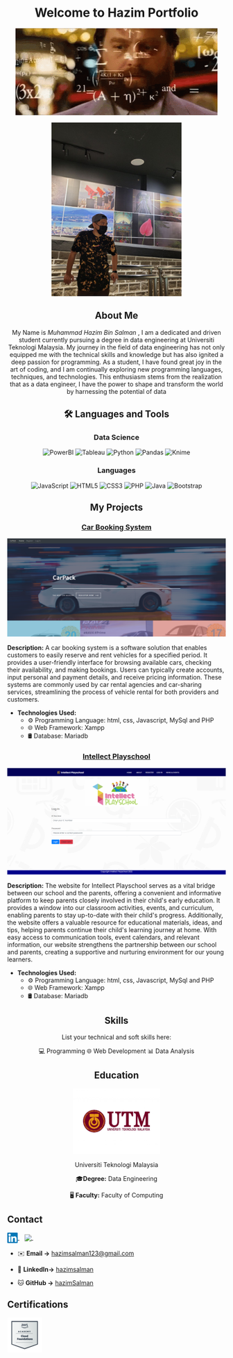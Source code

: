 
<div align="center">

# Welcome to Hazim Portfolio

![gif](gif1.gif)

<img src="haziq.jpg" width="300" alt="Image Alt Text">

</div>

<div align="center">

## About Me

My Name is *Muhammad Hazim Bin Salman* , I am a dedicated and driven student currently pursuing a degree in data engineering at Universiti Teknologi Malaysia. My journey in the field of data engineering has not only equipped me with the technical skills and knowledge but has also ignited a deep passion for programming. As a student, I have found great joy in the art of coding, and I am continually exploring new programming languages, 
techniques, and technologies. This enthusiasm stems from the realization that as a data engineer, I have the power to shape and transform the world by harnessing the potential of data

## 🛠️ Languages and Tools

### Data Science
![PowerBI](https://img.shields.io/badge/PowerBI-F2C811?style=for-the-badge&logo=Power%20BI&logoColor=white)
![Tableau](https://img.shields.io/badge/Tableau-E97627?style=for-the-badge&logo=Tableau&logoColor=white)
![Python](https://img.shields.io/badge/python-3670A0?style=for-the-badge&logo=python&logoColor=ffdd54)
![Pandas](https://img.shields.io/badge/pandas-%23150458.svg?style=for-the-badge&logo=pandas&logoColor=white)
![Knime](https://img.shields.io/badge/knime-%23150458.svg?style=for-the-badge&logo=knime&logoColor=white)

### Languages
![JavaScript](https://img.shields.io/badge/javascript-%23323330.svg?style=for-the-badge&logo=javascript&logoColor=%23F7DF1E)
![HTML5](https://img.shields.io/badge/html5-%23E34F26.svg?style=for-the-badge&logo=html5&logoColor=white)
![CSS3](https://img.shields.io/badge/css3-%231572B6.svg?style=for-the-badge&logo=css3&logoColor=white)
![PHP](https://img.shields.io/badge/php-%23777BB4.svg?style=for-the-badge&logo=php&logoColor=white)
![Java](https://img.shields.io/badge/java-%23ED8B00.svg?style=for-the-badge&logo=java&logoColor=white)
![Bootstrap](https://img.shields.io/badge/bootstrap-%23563D7C.svg?style=for-the-badge&logo=bootstrap&logoColor=white)





## My Projects



### [Car Booking System](https://hazimutm.000webhostapp.com/cbs/)

![Project Image](carpack.png) 

</div>

**Description:** A car booking system is a software solution that enables customers to easily reserve and rent vehicles for a specified period. It provides a user-friendly interface for browsing available cars, checking their availability, and making bookings. Users can typically create accounts, input personal and payment details, and receive pricing information. These systems are commonly used by car rental agencies and car-sharing services, streamlining the process of vehicle rental for both providers and customers.
  
- **Technologies Used:** 
  - ⚙️ Programming Language: html, css, Javascript, MySql and PHP 
  - 🌐 Web Framework: Xampp
  - 🛢️ Database: Mariadb

<div align="center">
  
### [Intellect Playschool](https://intellectps.com/)

![Project Image](Ips.png)

</div>

**Description:** The website for Intellect Playschool serves as a vital bridge between our school and the parents, offering a convenient and informative platform to keep parents closely involved in their child's early education. It provides a window into our classroom activities, events, and curriculum, enabling parents to stay up-to-date with their child's progress. Additionally, the website offers a valuable resource for educational materials, ideas, and tips, helping parents continue their child's learning journey at home. With easy access to communication tools, event calendars, and relevant information, our website strengthens the partnership between our school and parents, creating a supportive and nurturing environment for our young learners.
  
- **Technologies Used:** 
  - ⚙️ Programming Language: html, css, Javascript, MySql and PHP 
  - 🌐 Web Framework: Xampp
  - 🛢️ Database: Mariadb

<div align="center">
  
## Skills



List your technical and soft skills here:

💻 Programming 🌐 Web Development 📊 Data Analysis
  
</div>

<div align="center">
  
## Education
  
<img src="utm.jpg" width="200" alt="utm.jpg">
  
Universiti Teknologi Malaysia

🎓**Degree:** Data Engineering

🖥️ **Faculty:** Faculty of Computing

</div>

## Contact

<a href="https://www.linkedin.com/in/hazimsalman/" target="_blank">
    <img align="center"  | Linkedin" width="24px" src="https://github.com/SatYu26/SatYu26/blob/master/Assets/Linkedin.svg" />
</a> &nbsp;&nbsp;

<a href="https://github.com/hazimSalman/" target="_blank">
    <img align="center"  | Github" width="24px" src="https://freebiesupply.com/logos/github-logo/" />
</a> &nbsp;&nbsp;


- ✉️ **Email   ->** hazimsalman123@gmail.com
  
- 🔗 **LinkedIn->** [hazimsalman](https://www.linkedin.com/in/hazimsalman)
  
- 🐱 **GitHub  ->** [hazimSalman](https://github.com/hazimSalman)

## Certifications

 [<img src="cloudbadge.png" width="80" alt="Image Alt Text">](https://www.credly.com/badges/0560cafe-08a5-4d6a-a41a-64a2e85e03ff)
